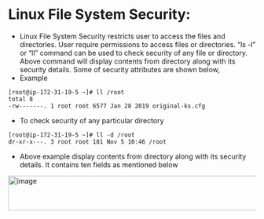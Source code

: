 # Linux File System Security:
  - Linux File System Security restricts user to access the files and directories. User require permissions to access files or directories. “ls -l” or “ll” command can be used to check security of any file or directory. Above command will display contents from directory along with its security details. Some of security attributes are shown below,
- Example
```
[root@ip-172-31-19-5 ~]# ll /root
total 8
-rw-------. 1 root root 6577 Jan 28 2019 original-ks.cfg
```
- To check security of any particular directory
```
[root@ip-172-31-19-5 ~]# ll -d /root
dr-xr-x---. 3 root root 181 Nov 5 10:46 /root
```
- Above example display contents from directory along with its security details. It contains ten fields as mentioned below

<img width="631" height="71" alt="image" src="https://github.com/user-attachments/assets/57bb1180-d913-4811-b205-ba4f31a31f03" />
